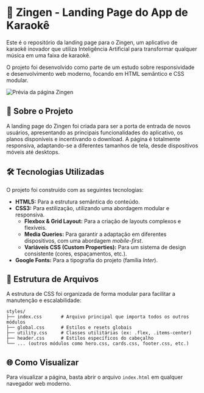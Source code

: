 # 🎤 Zingen - Landing Page do App de Karaokê

Este é o repositório da landing page para o Zingen, um aplicativo de karaokê inovador que utiliza Inteligência Artificial para transformar qualquer música em uma faixa de karaokê.

O projeto foi desenvolvido como parte de um estudo sobre responsividade e desenvolvimento web moderno, focando em HTML semântico e CSS modular.

![Prévia da página Zingen](https://raw.githubusercontent.com/user/repo/main/preview.jpg) <!-- TODO: Substitua pela URL de uma imagem de prévia do seu projeto -->

## 🚀 Sobre o Projeto

A landing page do Zingen foi criada para ser a porta de entrada de novos usuários, apresentando as principais funcionalidades do aplicativo, os planos disponíveis e incentivando o download. A página é totalmente responsiva, adaptando-se a diferentes tamanhos de tela, desde dispositivos móveis até desktops.

## 🛠️ Tecnologias Utilizadas

O projeto foi construído com as seguintes tecnologias:

- **HTML5:** Para a estrutura semântica do conteúdo.
- **CSS3:** Para estilização, utilizando uma abordagem modular e responsiva.
  - **Flexbox & Grid Layout:** Para a criação de layouts complexos e flexíveis.
  - **Media Queries:** Para garantir a adaptação em diferentes dispositivos, com uma abordagem _mobile-first_.
  - **Variáveis CSS (Custom Properties):** Para um sistema de design consistente (cores, espaçamentos, etc.).
- **Google Fonts:** Para a tipografia do projeto (família _Inter_).

## 📂 Estrutura de Arquivos

A estrutura de CSS foi organizada de forma modular para facilitar a manutenção e escalabilidade:

```
styles/
├── index.css       # Arquivo principal que importa todos os outros módulos
├── global.css      # Estilos e resets globais
├── utility.css     # Classes utilitárias (ex: .flex, .items-center)
├── header.css      # Estilos específicos do cabeçalho
└── ... (outros módulos como hero.css, cards.css, footer.css, etc.)
```

## 🌐 Como Visualizar

Para visualizar a página, basta abrir o arquivo `index.html` em qualquer navegador web moderno.
